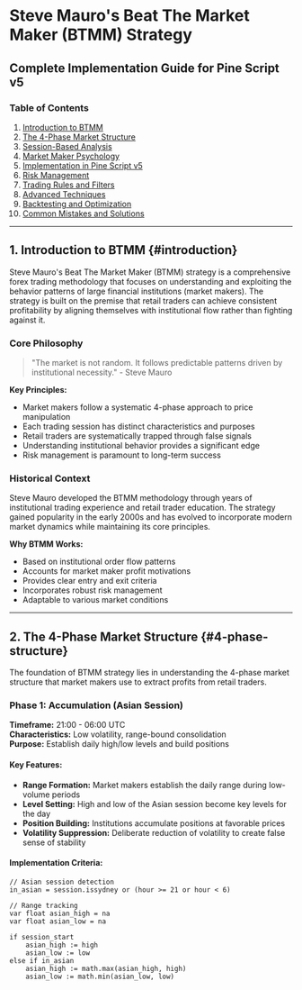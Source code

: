 # Steve Mauro's Beat The Market Maker (BTMM) Strategy
## Complete Implementation Guide for Pine Script v5

### Table of Contents
1. [Introduction to BTMM](#introduction)
2. [The 4-Phase Market Structure](#4-phase-structure)
3. [Session-Based Analysis](#session-analysis)
4. [Market Maker Psychology](#market-maker-psychology)
5. [Implementation in Pine Script v5](#pine-script-implementation)
6. [Risk Management](#risk-management)
7. [Trading Rules and Filters](#trading-rules)
8. [Advanced Techniques](#advanced-techniques)
9. [Backtesting and Optimization](#backtesting)
10. [Common Mistakes and Solutions](#common-mistakes)

---

## 1. Introduction to BTMM {#introduction}

Steve Mauro's Beat The Market Maker (BTMM) strategy is a comprehensive forex trading methodology that focuses on understanding and exploiting the behavior patterns of large financial institutions (market makers). The strategy is built on the premise that retail traders can achieve consistent profitability by aligning themselves with institutional flow rather than fighting against it.

### Core Philosophy

> "The market is not random. It follows predictable patterns driven by institutional necessity." - Steve Mauro

**Key Principles:**
- Market makers follow a systematic 4-phase approach to price manipulation
- Each trading session has distinct characteristics and purposes
- Retail traders are systematically trapped through false signals
- Understanding institutional behavior provides a significant edge
- Risk management is paramount to long-term success

### Historical Context

Steve Mauro developed the BTMM methodology through years of institutional trading experience and retail trader education. The strategy gained popularity in the early 2000s and has evolved to incorporate modern market dynamics while maintaining its core principles.

**Why BTMM Works:**
- Based on institutional order flow patterns
- Accounts for market maker profit motivations
- Provides clear entry and exit criteria
- Incorporates robust risk management
- Adaptable to various market conditions

---

## 2. The 4-Phase Market Structure {#4-phase-structure}

The foundation of BTMM strategy lies in understanding the 4-phase market structure that market makers use to extract profits from retail traders.

### Phase 1: Accumulation (Asian Session)
**Timeframe:** 21:00 - 06:00 UTC  
**Characteristics:** Low volatility, range-bound consolidation  
**Purpose:** Establish daily high/low levels and build positions

#### Key Features:
- **Range Formation:** Market makers establish the daily range during low-volume periods
- **Level Setting:** High and low of the Asian session become key levels for the day
- **Position Building:** Institutions accumulate positions at favorable prices
- **Volatility Suppression:** Deliberate reduction of volatility to create false sense of stability

#### Implementation Criteria:
```pinescript
// Asian session detection
in_asian = session.issydney or (hour >= 21 or hour < 6)

// Range tracking
var float asian_high = na
var float asian_low = na

if session_start
    asian_high := high
    asian_low := low
else if in_asian
    asian_high := math.max(asian_high, high)
    asian_low := math.min(asian_low, low)
